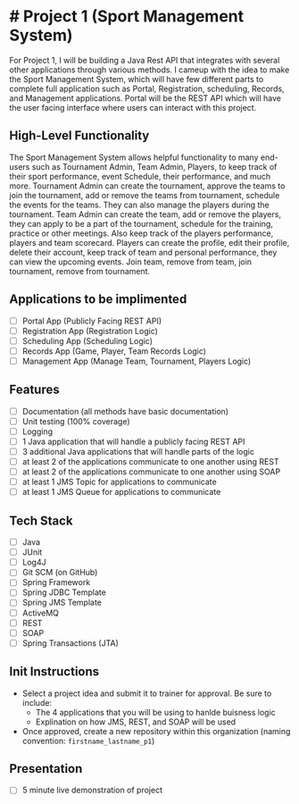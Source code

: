 # # Project 1 (Sport Management System)

For Project 1, I will be building a Java Rest API that integrates with several other applications through various methods. I cameup with the idea to make the Sport Management System, which will have few different parts to complete full application such as Portal, Registration, scheduling, Records, and Management applications. Portal will be the REST API which will have the user facing interface where users can interact with this project. 

## High-Level Functionality
  The Sport Management System allows helpful functionality to many end-users such as Tournament Admin, Team Admin, Players, to keep track of their sport performance, event Schedule, their performance, and much more. 
  Tournament Admin can create the tournament, approve the teams to join the tournament, add or remove the teams from tournament, schedule the events for the teams. They can also manage the players during the tournament. 
  Team Admin can create the team, add or remove the players, they can apply to be a part of the tournament, schedule for the training, practice or other meetings. Also keep track of the players performance, players and team scorecard. 
  Players can create the profile, edit their profile, delete their account, keep track of team and personal performance, they can view the upcoming events. Join team, remove from team, join tournament, remove from tournament.


## Applications to be implimented
- [ ] Portal App          (Publicly Facing REST API)
- [ ] Registration App    (Registration Logic)
- [ ] Scheduling App      (Scheduling Logic)
- [ ] Records App         (Game, Player, Team Records Logic)
- [ ] Management App      (Manage Team, Tournament, Players Logic)

## Features

- [ ] Documentation (all methods have basic documentation)
- [ ] Unit testing (100% coverage)
- [ ] Logging
- [ ] 1 Java application that will handle a publicly facing REST API
- [ ] 3 additional Java applications that will handle parts of the logic
- [ ] at least 2 of the applications communicate to one another using REST 
- [ ] at least 2 of the applications communicate to one another using SOAP
- [ ] at least 1 JMS Topic for applications to communicate
- [ ] at least 1 JMS Queue for applications to communicate

## Tech Stack

- [ ] Java
- [ ] JUnit
- [ ] Log4J
- [ ] Git SCM (on GitHub)
- [ ] Spring Framework
- [ ] Spring JDBC Template
- [ ] Spring JMS Template
- [ ] ActiveMQ
- [ ] REST
- [ ] SOAP
- [ ] Spring Transactions (JTA)

## Init Instructions

- Select a project idea and submit it to trainer for approval. Be sure to include:
  - The 4 applications that you will be using to hanlde buisness logic
  - Explination on how JMS, REST, and SOAP will be used
- Once approved, create a new repository within this organization (naming convention: `firstname_lastname_p1`)

## Presentation

- [ ] 5 minute live demonstration of project
